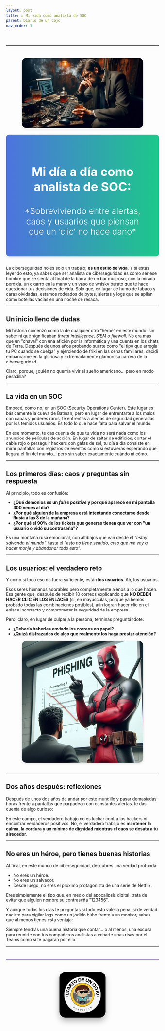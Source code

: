```yaml
---
layout: post
title: ♿ Mi vida como analista de SOC
parent: Diario de un Cojo
nav_order: 1
---
```

<hr style="border: none; border-top: 1px solid #7e57c2; margin: 40px 0; width: 100%;">

<div style="text-align: center;">
    <img src="/assets/images/Mi vida como analista de SOC/fumando.jpeg" alt="depre" style="border-radius: 15px; max-width: 80%; box-shadow: 0 4px 8px rgba(0, 0, 0, 0.1); margin-bottom: 20px;">
</div>

<div style="background: linear-gradient(to right, #4e73df, #1cc88a); padding: 40px; border-radius: 10px; text-align: center; color: white; box-shadow: 0 4px 8px rgba(0, 0, 0, 0.1); margin-bottom: 30px;">
    <h1 style="font-size: 2.5rem; font-weight: bold; margin-bottom: 10px;">Mi día a día como analista de SOC:</h1>
    <h2 style="font-size: 1.75rem; font-weight: 300;">*Sobreviviendo entre alertas, caos y usuarios que piensan que un ‘clic’ no hace daño*</h2>
</div>


La ciberseguridad no es solo un trabajo; **es un estilo de vida**. Y si estás leyendo esto, ya sabes que ser analista de ciberseguridad es como ser ese hombre que se sienta al final de la barra de un bar mugroso, con la mirada perdida, un cigarro en la mano y un vaso de whisky barato que te hace cuestionar tus decisiones de vida. Solo que, en lugar de humo de tabaco y caras olvidadas, estamos rodeados de bytes, alertas y logs que se apilan como botellas vacías en una noche de resaca.

---

## Un inicio lleno de dudas

Mi historia comenzó como la de cualquier otro “héroe” en este mundo: sin saber ni qué significaban *threat intelligence*, *SIEM* o *firewall*. No era más que un "chaval" con una afición por la informática y una cuenta en los chats de Terra. Después de unos años probando suerte como "el tipo que arregla tu PC cuando se cuelga" y ejerciendo de friki en las cenas familiares, decidí embarcarme en la gloriosa y extremadamente glamorosa carrera de la ciberseguridad. 

Claro, porque, ¿quién no querría vivir el sueño americano... pero en modo pesadilla?

---

## La vida en un SOC

Empecé, como no, en un SOC (Security Operations Center). Este lugar es básicamente la cueva de Batman, pero en lugar de enfrentarte a los malos con capas y poderes raros, te enfrentas a alertas de seguridad generadas por los temidos usuarios. Es todo lo que hace falta para salvar el mundo.

En ese momento, te das cuenta de que tu vida no será nada como los anuncios de películas de acción. En lugar de saltar de edificios, cortar el cable rojo o perseguir hackers con gafas de sol, tu día a día consiste en mirar pantallas con registros de eventos como si estuvieras esperando que llegara el fin del mundo… pero sin saber exactamente cuándo ni cómo.

---

## Los primeros días: caos y preguntas sin respuesta

Al principio, todo es confusión: 

- **¿Qué demonios es un *false positive* y por qué aparece en mi pantalla 300 veces al día?**  
- **¿Por qué alguien de la empresa está intentando conectarse desde Rusia a las 3 de la mañana?**  
- **¿Por qué el 90% de los tickets que generas tienen que ver con "un usuario olvidó su contraseña"?**

Es una montaña rusa emocional, con altibajos que van desde el *“estoy salvando el mundo”* hasta el *“esto no tiene sentido, creo que me voy a hacer monje y abandonar todo esto”*.

---

## Los usuarios: el verdadero reto

Y como si todo eso no fuera suficiente, están **los usuarios**. Ah, los usuarios. 

Esos seres humanos adorables pero completamente ajenos a lo que hacen. Esa gente que, después de recibir 10 correos explicando que **NO DEBEN HACER CLIC EN LOS ENLACES** (sí, en mayúsculas, porque ya hemos probado todas las combinaciones posibles), aún logran hacer clic en el enlace incorrecto y comprometer la seguridad de la empresa. 

Pero, claro, en lugar de culpar a la persona, terminas preguntándote:  

- **¿Debería haberles enviado los correos en papel?**  
- **¿Quizá disfrazados de algo que realmente los haga prestar atención?**

<div style="text-align: center;">
    <img src="/assets/images/Mi vida como analista de SOC/deadpool.jpeg" alt="Mi Imagen" style="border-radius: 15px; max-width: 80%; box-shadow: 0 4px 8px rgba(0, 0, 0, 0.1); margin-bottom: 20px;">
</div>

---

## Dos años después: reflexiones

Después de unos dos años de andar por este mundillo y pasar demasiadas horas frente a pantallas que parpadean con constantes alertas, te das cuenta de algo curioso: 

En este campo, el verdadero trabajo no es luchar contra los hackers ni encontrar verdaderos positivos. No, el verdadero trabajo es **mantener la calma, la cordura y un mínimo de dignidad mientras el caos se desata a tu alrededor**.

---

## No eres un héroe, pero tienes buenas historias

Al final, en este mundo de ciberseguridad, descubres una verdad profunda: 

- No eres un héroe.  
- No eres un salvador.  
- Desde luego, no eres el próximo protagonista de una serie de Netflix.  

Eres simplemente el tipo que, en medio del apocalipsis digital, trata de evitar que alguien nombre su contraseña "123456". 

Y aunque todos los días te preguntas si todo esto vale la pena, si de verdad naciste para vigilar logs como un jodido búho frente a un monitor, sabes que al menos tienes esta ventaja: 

Siempre tendrás una buena historia que contar… o al menos, una excusa para reunirte con tus compañeros analistas a echarte unas risas por el Teams como si te pagaran por ello.

---
<hr style="border: none; border-top: 1px solid #7e57c2; margin: 40px 0; width: 100%;">

<div style="text-align: center; margin: 40px 0;">
  <img src="/assets/images/cojo.png" alt="Firma" style="max-width: 30%; height: auto; border-radius: 20px; box-shadow: 0 10px 20px rgba(0, 0, 0, 0.3);">
</div>